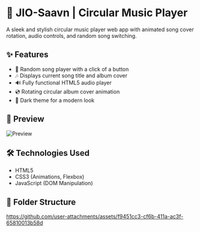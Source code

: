 # 🎵 JIO-Saavn | Circular Music Player

A sleek and stylish circular music player web app with animated song cover rotation, audio controls, and random song switching.

## ✨ Features

- 🔄 Random song player with a click of a button
- 🎶 Displays current song title and album cover
- 🔊 Fully functional HTML5 audio player
- 💿 Rotating circular album cover animation
- 🌙 Dark theme for a modern look

## 🚀 Preview

![Preview](preview.gif) <!-- Replace with actual screenshot/gif of your app -->

## 🛠️ Technologies Used

- HTML5
- CSS3 (Animations, Flexbox)
- JavaScript (DOM Manipulation)

## 📂 Folder Structure







https://github.com/user-attachments/assets/f9451cc3-cf6b-411a-ac3f-65810013b58d
